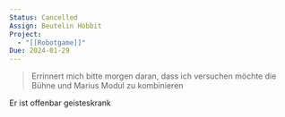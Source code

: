 ```yaml
---
Status: Cancelled
Assign: Beutelin Hobbit
Project:
  - "[[Robotgame]]"
Due: 2024-01-29
---
```

> Errinnert mich bitte morgen daran, dass ich versuchen möchte die Bühne und Marius Modul zu kombinieren

Er ist offenbar geisteskrank